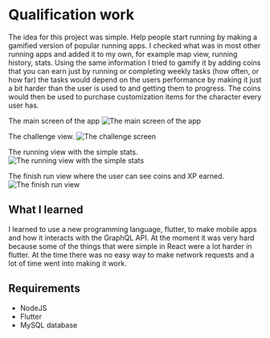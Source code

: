 # Qualification work
The idea for this project was simple. Help people start running by making a gamified version of popular running apps. I checked what was in most other running apps and added it to my own, for example map view, running history, stats. Using the same information I tried to gamify it by adding coins that you can earn just by running or completing weekly tasks (how often, or how far) the tasks would depend on the users performance by making it just a bit harder than the user is used to and getting them to progress. The coins would then be used to purchase customization items for the character every user has.

The main screen of the app
![The main screen of the app](https://previews.dropbox.com/p/thumb/ABnaHK31Wqa8qrN9Phfk0ZjYQAUhMV-bvm2UI3HNmq-TemMIHZuSPcS1hVQyZSZKs1cGS_SF1IGOdZOGP-zegc1zqb5kHzJ9RQnb17P7hqGcG4mPevoAKpwkFtRMHCaKvsVqHvqV4bG0jyKyuZZqF0x7SMIxLfjSrDm8XplC0LlbgIiYK2EPyL2ApV98BcgpyT8z0kNdExlt_NYmfmChln7AT2LFQ08D9bpLATGdEeiKopCn7C4aVv5cXjUtME_4XWHFp0_M3QltlZL2GmZkvDjdTexN796oFW7KMuL4r6pIN3lrNUi5jqNcwzQVWCVM1B2GnqFEQztYaoDhNf9QEPM6GDhDU9thwj1y7Q-g-35PIIVZJx9-JahiHJqLKH0opO0/p.png)

The challenge view.
![The challenge screen](https://previews.dropbox.com/p/thumb/ABl2fPHTT920JA1bSw40ze1948QRAfbio03yE8I7zfxBj7AUxEIEPkv1iNpfmGtnTr3XBXfOillxZDMg51kdpIepu4hZDNWTOgqokaZJjx6JG_Lx0bXfiUG45oFi4nE84uekig8hsB6z6MyfueZXZ4gu_0AngcZWCYChW34koFb4R10LGjnOE7UlnrzqzU6oyfuWssvfu_ssyqDyXuYFM5sAXhb-cHMvpx9mdc_bqzt20pHuKs7ZAMvwRVgVkbbzIbvAvFt9pnVFqtCPfr0QLl-PZam4os0IWf5C4ts4gONhRLyLx-HE5m0WA84JYduWeHTfVM3euVvIWK8xz_8JJVueVec_lSR30kc4e6Zm2d0XnGvndnLWeS5Qhy4ywUOogOE/p.png)

The running view with the simple stats.
![The running view with the simple stats](https://previews.dropbox.com/p/thumb/ABn94WAzKGr4oSiBO-cLLg7xFhaEAy34VmFR44DMou_oO5HwLVwavswRkcA7UdY77OqH5b6bfQnats_CD-1zD9NUiEfI7ue5ObMGBvmNpKDvn8im4C9V5931-8--sWnA9Ai3OR91a3AMQJBN5fURNw8BY-ryshsqHJgKxGZ_C9kYt6WxRfs_msWBlbtHsmAHbv2SjK__jfj8rUhrIqAxqlM3sYBFnKblb0tGIHjmDX_IG1pGpq4YX_D88Du3acRt36Oy30bwlLKFR6fVnyKZZL5jLBYaesJBnpkawrB-mNT2eqy8uBEdDGyDiOHFl7scMn_tN-UomBfjZsYm02-MfAAim09ESlSEWQEhh_BSS0zLBD72YVJX4sqx--7OnMBUKTg/p.png)

The finish run view where the user can see coins and XP earned.
![The finish run view](https://previews.dropbox.com/p/thumb/ABlMZ9GuHOrZM1ofxbS88vcsfWhblYU9ZPxNiZiKBsHgpKH0q3t_TaxJK7uIxxc6_hTCSMoTHDN1-7mHINzaCI_p56ormeDHlToReMWqCukllLPQeWYc3sS0tw6T82PbZf5-KMJtU_BDwjXTwV1enr0oExR8GQEutYjvNpilfzNJer5jo8XYunL6pAVGXgjcdFfSft_RHZBE3Iqb_NgWKwhY0IeUkxKLHgOfxbCPj0h3Q13at-vVaGOeKlpKrkRBBeBGGLhIfvyyjCrgeCT_Q72qmc4EsuF3eU88GEDEwYj5C5fkvP9VtaZzAcaWVzBFdk13mAWZr-GGp1qlV9lezO-8O1hJvtERwCsvqh5N5a75tOkQepKg-rLRwpbcaIsrmIE/p.png)

## What I learned
I learned to use a new programming language, flutter, to make mobile apps and how it interacts with the GraphQL API. At the moment it was very hard because some of the things that were simple in React were a lot harder in flutter. At the time there was no easy way to make network requests and a lot of time went into making it work.
## Requirements

 - NodeJS
 - Flutter
 - MySQL database
